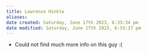 ```yaml
---
title: Lawrence Hinkle
aliases: 
date created: Saturday, June 17th 2023, 6:33:34 pm
date modified: Saturday, June 17th 2023, 6:33:37 pm
---
```

- Could not find much more info on this guy :(